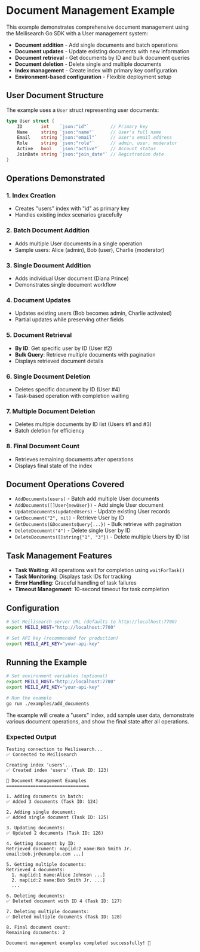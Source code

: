 # Document Management Example

This example demonstrates comprehensive document management using the Meilisearch Go SDK with a User management system:

- **Document addition** - Add single documents and batch operations
- **Document updates** - Update existing documents with new information
- **Document retrieval** - Get documents by ID and bulk document queries
- **Document deletion** - Delete single and multiple documents
- **Index management** - Create index with primary key configuration
- **Environment-based configuration** - Flexible deployment setup

## User Document Structure

The example uses a `User` struct representing user documents:

```go
type User struct {
    ID       int    `json:"id"`        // Primary key
    Name     string `json:"name"`      // User's full name
    Email    string `json:"email"`     // User's email address
    Role     string `json:"role"`      // admin, user, moderator
    Active   bool   `json:"active"`    // Account status
    JoinDate string `json:"join_date"` // Registration date
}
```

## Operations Demonstrated

### 1. **Index Creation**
- Creates "users" index with "id" as primary key
- Handles existing index scenarios gracefully

### 2. **Batch Document Addition**
- Adds multiple User documents in a single operation
- Sample users: Alice (admin), Bob (user), Charlie (moderator)

### 3. **Single Document Addition**
- Adds individual User document (Diana Prince)
- Demonstrates single document workflow

### 4. **Document Updates**
- Updates existing users (Bob becomes admin, Charlie activated)
- Partial updates while preserving other fields

### 5. **Document Retrieval**
- **By ID**: Get specific user by ID (User #2)
- **Bulk Query**: Retrieve multiple documents with pagination
- Displays retrieved document details

### 6. **Single Document Deletion**
- Deletes specific document by ID (User #4)
- Task-based operation with completion waiting

### 7. **Multiple Document Deletion**
- Deletes multiple documents by ID list (Users #1 and #3)
- Batch deletion for efficiency

### 8. **Final Document Count**
- Retrieves remaining documents after operations
- Displays final state of the index

## Document Operations Covered

- `AddDocuments(users)` - Batch add multiple User documents
- `AddDocuments([]User{newUser})` - Add single User document
- `UpdateDocuments(updatedUsers)` - Update existing User records
- `GetDocument("2", nil)` - Retrieve User by ID
- `GetDocuments(&DocumentsQuery{...})` - Bulk retrieve with pagination
- `DeleteDocument("4")` - Delete single User by ID
- `DeleteDocuments([]string{"1", "3"})` - Delete multiple Users by ID list

## Task Management Features

- **Task Waiting**: All operations wait for completion using `waitForTask()`
- **Task Monitoring**: Displays task IDs for tracking
- **Error Handling**: Graceful handling of task failures
- **Timeout Management**: 10-second timeout for task completion

## Configuration

```bash
# Set Meilisearch server URL (defaults to http://localhost:7700)
export MEILI_HOST="http://localhost:7700"

# Set API key (recommended for production)
export MEILI_API_KEY="your-api-key"
```

## Running the Example

```bash
# Set environment variables (optional)
export MEILI_HOST="http://localhost:7700"
export MEILI_API_KEY="your-api-key"

# Run the example
go run ./examples/add_documents
```

The example will create a "users" index, add sample user data, demonstrate various document operations, and show the final state after all operations.

### **Expected Output**
```
Testing connection to Meilisearch...
✅ Connected to Meilisearch

Creating index 'users'...
✅ Created index 'users' (Task ID: 123)

📄 Document Management Examples
===============================

1. Adding documents in batch:
✅ Added 3 documents (Task ID: 124)

2. Adding single document:
✅ Added single document (Task ID: 125)

3. Updating documents:
✅ Updated 2 documents (Task ID: 126)

4. Getting document by ID:
Retrieved document: map[id:2 name:Bob Smith Jr. email:bob.jr@example.com ...]

5. Getting multiple documents:
Retrieved 4 documents:
  1. map[id:1 name:Alice Johnson ...]
  2. map[id:2 name:Bob Smith Jr. ...]
  ...

6. Deleting documents:
✅ Deleted document with ID 4 (Task ID: 127)

7. Deleting multiple documents:
✅ Deleted multiple documents (Task ID: 128)

8. Final document count:
Remaining documents: 2

Document management examples completed successfully! 🎉
